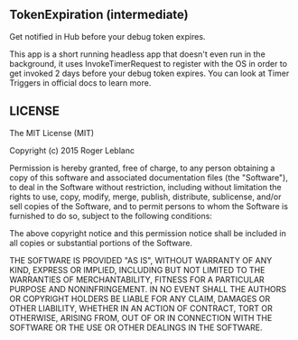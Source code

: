 TokenExpiration (intermediate)
--------------
Get notified in Hub before your debug token expires.

This app is a short running headless app that doesn't even run in the background, it uses InvokeTimerRequest to register with the OS in order to get invoked 2 days before your debug token expires. You can look at Timer Triggers in official docs to learn more.


LICENSE
--------------
The MIT License (MIT)

Copyright (c) 2015 Roger Leblanc

Permission is hereby granted, free of charge, to any person obtaining a copy of this software and associated documentation files (the "Software"), to deal in the Software without restriction, including without limitation the rights to use, copy, modify, merge, publish, distribute, sublicense, and/or sell copies of the Software, and to permit persons to whom the Software is furnished to do so, subject to the following conditions:

The above copyright notice and this permission notice shall be included in all copies or substantial portions of the Software.

THE SOFTWARE IS PROVIDED "AS IS", WITHOUT WARRANTY OF ANY KIND, EXPRESS OR IMPLIED, INCLUDING BUT NOT LIMITED TO THE WARRANTIES OF MERCHANTABILITY, FITNESS FOR A PARTICULAR PURPOSE AND NONINFRINGEMENT. IN NO EVENT SHALL THE AUTHORS OR COPYRIGHT HOLDERS BE LIABLE FOR ANY CLAIM, DAMAGES OR OTHER LIABILITY, WHETHER IN AN ACTION OF CONTRACT, TORT OR OTHERWISE, ARISING FROM, OUT OF OR IN CONNECTION WITH THE SOFTWARE OR THE USE OR OTHER DEALINGS IN THE SOFTWARE.
